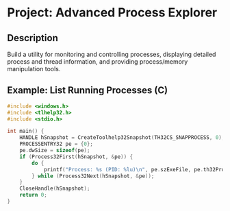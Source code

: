 # Project: Advanced Process Explorer

## Description
Build a utility for monitoring and controlling processes, displaying detailed process and thread information, and providing process/memory manipulation tools.

## Example: List Running Processes (C)

```c
#include <windows.h>
#include <tlhelp32.h>
#include <stdio.h>

int main() {
    HANDLE hSnapshot = CreateToolhelp32Snapshot(TH32CS_SNAPPROCESS, 0);
    PROCESSENTRY32 pe = {0};
    pe.dwSize = sizeof(pe);
    if (Process32First(hSnapshot, &pe)) {
        do {
            printf("Process: %s (PID: %lu)\n", pe.szExeFile, pe.th32ProcessID);
        } while (Process32Next(hSnapshot, &pe));
    }
    CloseHandle(hSnapshot);
    return 0;
}
```
